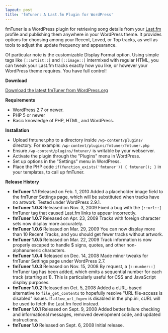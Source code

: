 ```yaml
---
layout: post
title: 'fmTuner: A Last.fm Plugin for WordPress'
---
```

fmTuner is a WordPress plugin for retrieving song details from your [Last.fm](http://www.last.fm) profile and publishing them anywhere in your WordPress theme. It provides options for choosing among your Recent, Loved, or Top tracks, as well as tools to adjust the update frequency and appearance.

Of particular note is the customizable Display Format option. Using simple tags like `[::artist::]` and `[::image::]` intermixed with regular HTML, you can tweak your Last.fm tracks exactly how you like, or however your WordPress theme requires. You have full control!

**Download**

[Download the latest fmTuner from WordPress.org](http://wordpress.org/extend/plugins/fmtuner/)

**Requirements**

* WordPress 2.7 or newer.
* PHP 5 or newer
* Basic knowledge of PHP, HTML, and WordPress.

**Installation**

* Upload fmtuner.php to a directory inside `/wp-content/plugins/` directory. For example: `/wp-content/plugins/fmtuner/fmtuner.php`
* Ensure `/wp-content/plugins/fmtuner/` is writable by your webserver.
* Activate the plugin through the "Plugins" menu in WordPress.
* Set up options in the "Settings" menu in WordPress.
* Place the PHP code `if(function_exists('fmtuner')) { fmtuner(); }` in your templates, to call up fmTuner.

**Release History**

* **fmTuner 1.1** Released on Feb. 1, 2010 Added a placeholder image field to the fmTuner Settings page, which will be substituted when tracks have no artwork. Tested under WordPress 2.9.1.
* **fmTuner 1.0.8** Released on Nov. 3, 2009 Fixed a bug with the `[::url::]` fmTuner tag that caused Last.fm links to appear incorrectly.
* **fmTuner 1.0.7** Released on Apr. 23, 2009 Tracks with foreign character sets now display more accurately.
* **fmTuner 1.0.6** Released on Mar. 29, 2009 You can now display more than 10 Recent Tracks, and you should get fewer tracks without artwork.
* **fmTuner 1.0.5** Released on Mar. 22, 2009 Track information is now properly escaped to handle $ signs, quotes, and other non-alphanumeric characters.
* **fmTuner 1.0.4** Released on Dec. 14, 2008 Made minor tweaks for fmTuner Settings page under WordPress 2.7.
* **fmTuner 1.0.3** Released on Nov. 15, 2008 By request, a `[::number::]` fmTuner tag has been added, which emits a sequential number for each track (starting at 1). This is particularly useful for CSS and JavaScript display purposes.
* **fmTuner 1.0.2** Released on Oct. 5, 2008 Added a cURL-based alternative to `file_get_contents` to hopefully resolve "URL file-access is disabled" issues. If `allow_url_fopen` is disabled in the php.ini, cURL will be used to fetch the Last.fm feed instead.
* **fmTuner 1.0.1** Released on Sept. 9, 2008 Added better failure checking and informational messages, removed development code, and updated instructions.
* **fmTuner 1.0** Released on Sept. 6, 2008 Initial release.
